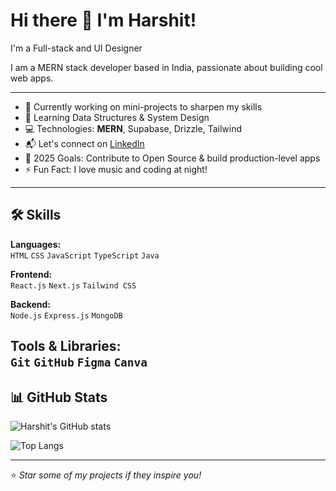 # Hi there 👋 I'm Harshit!

I'm a Full-stack <developer /> and UI Designer

I am a MERN stack developer based in India, passionate about building cool web apps.

---

- 💼 Currently working on mini-projects to sharpen my skills
- 🌱 Learning Data Structures & System Design
- 💻 Technologies: **MERN**, Supabase, Drizzle, Tailwind
- 📬 Let's connect on [LinkedIn](https://www.linkedin.com/in/harshit-chauhan-a173ba374/)
- 🎯 2025 Goals: Contribute to Open Source & build production-level apps
- ⚡ Fun Fact: I love music and coding at night!

---

## 🛠️ Skills

**Languages:**  
`HTML` `CSS` `JavaScript` `TypeScript` `Java`

**Frontend:**  
`React.js` `Next.js` `Tailwind CSS`

**Backend:**  
`Node.js` `Express.js` `MongoDB`

**Tools & Libraries:**  
`Git` `GitHub` `Figma` `Canva`
---

## 📊 GitHub Stats

![Harshit's GitHub stats](https://github-readme-stats.vercel.app/api?username=Harshit-Chauhan-26&show_icons=true&theme=radical)

![Top Langs](https://github-readme-stats.vercel.app/api/top-langs/?username=Harshit-Chauhan-26&layout=compact&theme=tokyonight)

---

⭐️ *Star some of my projects if they inspire you!*
